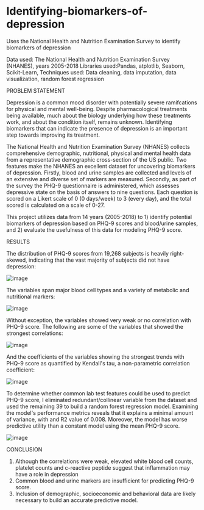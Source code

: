 # Identifying-biomarkers-of-depression
Uses the National Health and Nutrition Examination Survey to identify biomarkers of depression

Data used: The National Health and Nutrition Examination Survey (NHANES), years 2005-2018
Libraries used:Pandas, atplotlib, Seaborn, Scikit-Learn,
Techniques used: Data cleaning, data imputation, data visualization, random forest regression

PROBLEM STATEMENT

  Depression is a common mood disorder with potentially severe ramifcations for physical and mental well-being. Despite pharmacological treatments being available, much about the biology underlying how these treatments work, and about the condition itself, remains unknown. Identifying biomarkers that can indicate the presence of depression is an important step towards improving its treatment. 

The National Health and Nutrition Examination Survey (NHANES) collects comprehensive demographic, nutritional, physical and mental health data from a representative demographic cross-section of the US public. Two features make the NHANES an excellent dataset for uncovering biomarkers of depression.  Firstly, blood and urine samples are collected and levels of an extensive and diverse set of markers are measured. Secondly, as part of the survey the PHQ-9 questionnaire is administered, which assesses depressive state on the basis of answers to nine questions. Each question is scored on a Likert scale of 0 (0 days/week) to 3 (every day), and the total scored is calculated on a scale of 0-27. 

This project utilizes data from 14 years (2005-2018) to 1) identify potential biomarkers of depression based on PHQ-9 scores and blood/urine samples, and 2) evaluate the usefulness of this data for modeling PHQ-9 score.


RESULTS

The distribution of PHQ-9 scores from 19,268 subjects is heavily right-skewed, indicating that the vast majority of subjects did not have depression:

![image](https://user-images.githubusercontent.com/89553765/219124972-a907fbb3-e2f1-448b-a60a-3fa70a9bddf0.png)

The variables span major blood cell types and a variety of metabolic and nutritional markers:

![image](https://user-images.githubusercontent.com/89553765/220649139-8a5b0ac2-8a0f-4e30-a0a1-af2db1c1126d.png)

Without exception, the variables showed very weak or no correlation with PHQ-9 score. The following are some of the variables that showed the strongest correlations:

![image](https://user-images.githubusercontent.com/89553765/220647284-92d187fb-2134-4b50-ae74-e8d32a50c1bc.png)

And the coefficients of the variables showing the strongest trends with PHQ-9 score as quantified by Kendall's tau, a non-parametric  correlation coefficient: 


![image](https://user-images.githubusercontent.com/89553765/221046591-2f711eaa-03ad-428d-a066-d43ead168b9d.png)


To determine whether common lab test features could be used to predict PHQ-9 score, I eliminated redundant/collinear variable from the dataset and used the remaining 39 to build a random forest regression model. Examining the model's performance metrics reveals that it explains a minimal amount of variance, with and R2 value of 0.008. Moreover, the model has worse predictive utility than a constant model using the mean PHQ-9 score.

![image](https://user-images.githubusercontent.com/89553765/220473796-eca2d3a9-5056-4cfb-9dbd-e6822aa5eac5.png)


CONCLUSION

1) Although the correlations were weak, elevated white blood cell counts, platelet counts and c-reactive peptide suggest that inflammation may have a role in depression
2) Common blood and urine markers are insufficient for predicting PHQ-9 score. 
3) Inclusion of demographic, socioeconomic and behavioral data are likely necessary to build an accurate predictive model.

